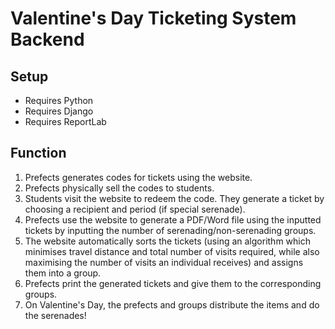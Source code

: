 # Valentine's Day Ticketing System Backend
## Setup
- Requires Python
- Requires Django
- Requires ReportLab
## Function
1. Prefects generates codes for tickets using the website.
2. Prefects physically sell the codes to students.
3. Students visit the website to redeem the code. They generate a ticket by choosing a recipient and period (if special serenade).
4. Prefects use the website to generate a PDF/Word file using the inputted tickets by inputting the number of serenading/non-serenading groups. 
5. The website automatically sorts the tickets (using an algorithm which minimises travel distance and total number of visits required, while also maximising the number of visits an individual receives) and assigns them into a group.
6. Prefects print the generated tickets and give them to the corresponding groups.
7. On Valentine's Day, the prefects and groups distribute the items and do the serenades!
